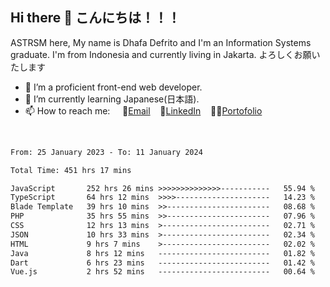 ## Hi there 👋 こんにちは！！！
ASTRSM here, My name is Dhafa Defrito and I'm an Information Systems graduate. I'm from Indonesia and currently living in Jakarta. よろしくお願いたします

- 🔭 I’m a proficient front-end web developer.
- 🌱 I’m currently learning Japanese(日本語).
- 📫 How to reach me: &nbsp;&nbsp;&nbsp;&nbsp;📧[Email](ddefrito@gmail.com)&nbsp;&nbsp;&nbsp;&nbsp;💼[LinkedIn](https://www.linkedin.com/in/dhafa-defrita-rama-yudistira-9357a9229/)&nbsp;&nbsp;&nbsp;&nbsp;👨‍🎨[Portofolio](https://ddefrito.vercel.app/)
<br>
<!-- <p align="left">
<a href="https://github.com/ASTRSM">
  <img height="180em" src="https://github-readme-stats-eight-theta.vercel.app/api?username=ASTRSM&show_icons=true&theme=dracula&include_all_commits=true&count_private=true"/>
  <img height="180em" src="https://github-readme-stats-eight-theta.vercel.app/api/top-langs/?username=ASTRSM&layout=compact&langs_count=8&theme=dracula"/>
</a>
</p> -->

<!--START_SECTION:waka-->

```txt
From: 25 January 2023 - To: 11 January 2024

Total Time: 451 hrs 17 mins

JavaScript       252 hrs 26 mins >>>>>>>>>>>>>>-----------   55.94 %
TypeScript       64 hrs 12 mins  >>>>---------------------   14.23 %
Blade Template   39 hrs 10 mins  >>-----------------------   08.68 %
PHP              35 hrs 55 mins  >>-----------------------   07.96 %
CSS              12 hrs 13 mins  >------------------------   02.71 %
JSON             10 hrs 33 mins  >------------------------   02.34 %
HTML             9 hrs 7 mins    >------------------------   02.02 %
Java             8 hrs 12 mins   -------------------------   01.82 %
Dart             6 hrs 23 mins   -------------------------   01.42 %
Vue.js           2 hrs 52 mins   -------------------------   00.64 %
```

<!--END_SECTION:waka-->
